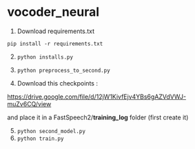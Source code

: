# vocoder_neural


1) Download requirements.txt 

`pip install -r requirements.txt`



2)  `python installs.py`

3)  `python preprocess_to_second.py`

4)   Download this checkpoints : 

https://drive.google.com/file/d/12jW1KivfEjv4YBs6gAZVdVWJ-muZv6CQ/view


and place it in a FastSpeech2/**training_log** folder (first create it)

5)  `python second_model.py`
6)  `python train.py`

